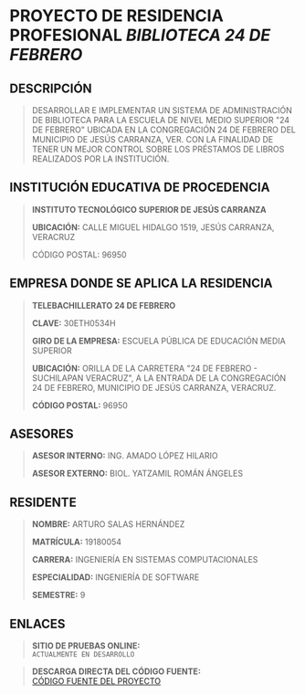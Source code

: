 # PROYECTO DE RESIDENCIA PROFESIONAL _**BIBLIOTECA 24 DE FEBRERO**_

## DESCRIPCIÓN
>
> DESARROLLAR E IMPLEMENTAR UN SISTEMA DE ADMINISTRACIÓN DE BIBLIOTECA PARA LA ESCUELA DE NIVEL MEDIO SUPERIOR \"24 DE FEBRERO\" UBICADA EN LA CONGREGACIÓN 24 DE FEBRERO DEL MUNICIPIO DE JESÚS CARRANZA, VER. CON LA FINALIDAD DE TENER UN MEJOR CONTROL SOBRE LOS PRÉSTAMOS DE LIBROS REALIZADOS POR LA INSTITUCIÓN.
>

## INSTITUCIÓN EDUCATIVA DE PROCEDENCIA
>
> **INSTITUTO TECNOLÓGICO SUPERIOR DE JESÚS CARRANZA**
> 
> **UBICACIÓN:** CALLE MIGUEL HIDALGO 1519, JESÚS CARRANZA, VERACRUZ
>
> CÓDIGO POSTAL: 96950 


## EMPRESA DONDE SE APLICA LA RESIDENCIA
>
> **TELEBACHILLERATO 24 DE FEBRERO**
>
> **CLAVE:** 30ETH0534H
> 
> **GIRO DE LA EMPRESA:** ESCUELA PÚBLICA DE EDUCACIÓN MEDIA SUPERIOR
>
> **UBICACIÓN:** ORILLA DE LA CARRETERA \"24 DE FEBRERO - SUCHILAPAN VERACRUZ\", A LA ENTRADA DE LA CONGREGACIÓN 24 DE FEBRERO, MUNICIPIO DE JESÚS CARRANZA, VERACRUZ.   
>
> **CÓDIGO POSTAL:** 96950
>

## ASESORES
>
> **ASESOR INTERNO:** ING. AMADO LÓPEZ HILARIO  
>
> **ASESOR EXTERNO:** BIOL. YATZAMIL ROMÁN ÁNGELES
>

## RESIDENTE
>
> **NOMBRE:** ARTURO SALAS HERNÁNDEZ
>
> **MATRÍCULA:** 19180054
>
> **CARRERA:** INGENIERÍA EN SISTEMAS COMPUTACIONALES
>
> **ESPECIALIDAD:** INGENIERÍA DE SOFTWARE
>
> **SEMESTRE:** 9
>

## ENLACES
> **SITIO DE PRUEBAS ONLINE:**  
> ```ACTUALMENTE EN DESARROLLO```
<!-- > [BIBLIOTECA 24 DE FEBRERO][url-sitio] -->
>
> **DESCARGA DIRECTA DEL CÓDIGO FUENTE:**  
> [CÓDIGO FUENTE DEL PROYECTO][codigo-fuente]
>

<!-- URL's al sitio -->
<!-- [url-sitio]: https://github.com/Arturo-sh/residencia -->

[codigo-fuente]: https://github.com/Arturo-sh/residencia